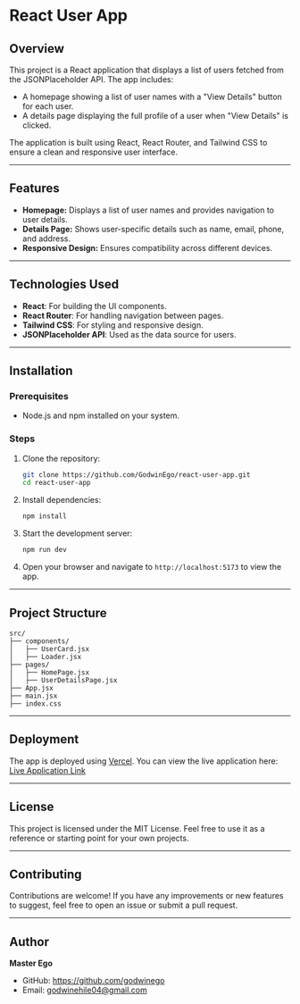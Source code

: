 # React User App

## Overview
This project is a React application that displays a list of users fetched from the JSONPlaceholder API. The app includes:
- A homepage showing a list of user names with a "View Details" button for each user.
- A details page displaying the full profile of a user when "View Details" is clicked.

The application is built using React, React Router, and Tailwind CSS to ensure a clean and responsive user interface.

---

## Features
- **Homepage:** Displays a list of user names and provides navigation to user details.
- **Details Page:** Shows user-specific details such as name, email, phone, and address.
- **Responsive Design:** Ensures compatibility across different devices.

---

## Technologies Used
- **React**: For building the UI components.
- **React Router**: For handling navigation between pages.
- **Tailwind CSS**: For styling and responsive design.
- **JSONPlaceholder API**: Used as the data source for users.

---

## Installation

### Prerequisites
- Node.js and npm installed on your system.

### Steps
1. Clone the repository:
   ```bash
   git clone https://github.com/GodwinEgo/react-user-app.git
   cd react-user-app
   ```
2. Install dependencies:
   ```bash
   npm install
   ```
3. Start the development server:
   ```bash
   npm run dev
   ```
4. Open your browser and navigate to `http://localhost:5173` to view the app.

---

## Project Structure
```
src/
├── components/
│   ├── UserCard.jsx
│   ├── Loader.jsx
├── pages/
│   ├── HomePage.jsx
│   ├── UserDetailsPage.jsx
├── App.jsx
├── main.jsx
├── index.css
```

---

## Deployment
The app is deployed using [Vercel](https://vercel.com). You can view the live application here:
[Live Application Link](https://your-vercel-link.com)

---

## License
This project is licensed under the MIT License. Feel free to use it as a reference or starting point for your own projects.

---

## Contributing
Contributions are welcome! If you have any improvements or new features to suggest, feel free to open an issue or submit a pull request.

---

## Author
**Master Ego**

- GitHub: https://github.com/godwinego
- Email: godwinehile04@gmail.com

